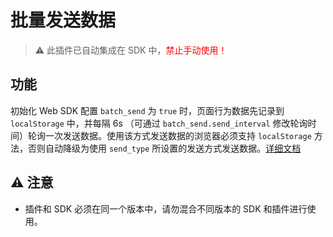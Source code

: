 # 批量发送数据
>⚠️ 此插件已自动集成在 SDK 中，<font color=red>禁止手动使用！</font>

## 功能
初始化 Web SDK 配置 `batch_send` 为 `true` 时，页面行为数据先记录到 `localStorage` 中，并每隔 6s （可通过 `batch_send.send_interval` 修改轮询时间）轮询一次发送数据。使用该方式发送数据的浏览器必须支持 `localStorage` 方法，否则自动降级为使用 `send_type` 所设置的发送方式发送数据。[详细文档](https://manual.sensorsdata.cn/sa/latest/tech_sdk_client_web_high-109576411.html#id-%E9%AB%98%E7%BA%A7%E5%8A%9F%E8%83%BD%EF%BC%88Web%EF%BC%89-%E5%BC%80%E5%90%AF%E6%95%B0%E6%8D%AE%E7%9A%84%E6%89%B9%E9%87%8F%E5%8F%91%E9%80%81)
## ⚠️ 注意
- 插件和 SDK 必须在同一个版本中，请勿混合不同版本的 SDK 和插件进行使用。